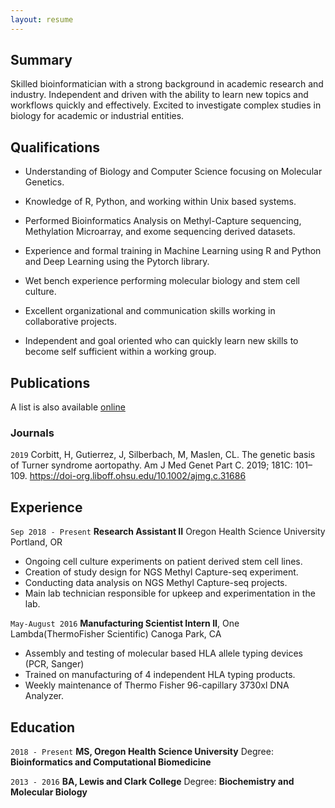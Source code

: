 ```yaml
---
layout: resume
---
```


## Summary

Skilled bioinformatician with a strong background in academic research and industry. Independent and driven with the ability to learn new topics and workflows quickly and effectively. Excited to investigate complex studies in biology for academic or industrial entities.  

## Qualifications

- Understanding of Biology and Computer Science focusing on Molecular Genetics.  

- Knowledge of R, Python, and working within Unix based systems.

- Performed Bioinformatics Analysis on Methyl-Capture sequencing, Methylation Microarray, and exome sequencing derived datasets. 

- Experience and formal training in Machine Learning using R and Python and Deep Learning using the Pytorch library. 

- Wet bench experience performing molecular biology and stem cell culture. 

- Excellent organizational and communication skills working in collaborative projects. 

- Independent and goal oriented who can quickly learn new skills to become self sufficient within a working group.  

## Publications

A list is also available [online](https://scholar.google.com/citations?user=kXtCQXYAAAAJ)

### Journals

`2019`
Corbitt, H, Gutierrez, J, Silberbach, M, Maslen, CL. The genetic basis of Turner syndrome aortopathy. Am J Med Genet Part C. 2019; 181C: 101– 109. https://doi-org.liboff.ohsu.edu/10.1002/ajmg.c.31686

## Experience

`Sep 2018 - Present`
__Research Assistant II__
Oregon Health Science University Portland, OR

- Ongoing cell culture experiments on patient derived stem cell lines.
- Creation of study design for NGS Methyl Capture-seq experiment.
- Conducting data analysis on NGS Methyl Capture-seq projects.
- Main lab technician responsible for upkeep and experimentation in the lab.


`May-August 2016`
__Manufacturing Scientist Intern II__,
One Lambda(ThermoFisher Scientific) Canoga Park, CA

- Assembly and testing of molecular based HLA allele typing devices (PCR, Sanger)
- Trained on manufacturing of 4 independent HLA typing products. 
- Weekly maintenance of Thermo Fisher 96-capillary 3730xl DNA Analyzer.




## Education

`2018 - Present`
__MS, Oregon Health Science University__
Degree: **Bioinformatics and Computational Biomedicine**

`2013 - 2016`
__BA, Lewis and Clark College__
Degree: **Biochemistry and Molecular Biology**

<!---
## Publications
-->
<!-- A list is also available [online](https://scholar.google.com/citations?user=kXtCQXYAAAAJ)
-->

<!--- ### Journals
`1994`
Article Title, Journal Title
[https://doi.org/10.1002/ajmg.c.31686](https://doi.org/10.1002/ajmg.c.31686)
`1994`
Article Title, Journal Title
-->

<!-- ## Presentations
`1994`
Presentation Title, Conference, <a href="https://MyWebsite.tld/presentation1">Link to Presentation</a>
-->


<!-- ### Footer

Last updated: Nov 2020 -->


